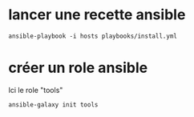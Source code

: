 # lancer une recette ansible
  
  ```
  ansible-playbook -i hosts playbooks/install.yml
  
  ```

# créer un role ansible
  
  Ici le role "tools"
  ```
  ansible-galaxy init tools
  
  ```
